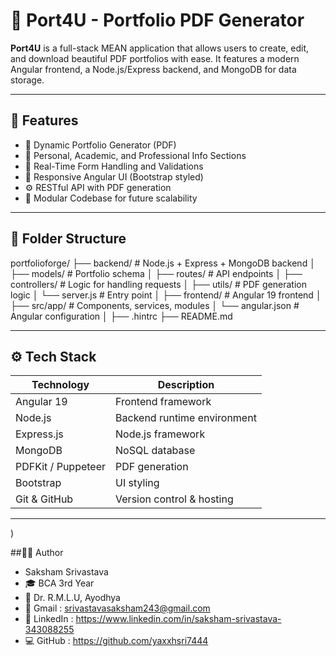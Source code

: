 # 📄 Port4U - Portfolio PDF Generator

**Port4U** is a full-stack MEAN application that allows users to create, edit, and download beautiful PDF portfolios with ease. It features a modern Angular frontend, a Node.js/Express backend, and MongoDB for data storage.

---

## 🚀 Features

- 🎨 Dynamic Portfolio Generator (PDF)
- 💼 Personal, Academic, and Professional Info Sections
- 🔄 Real-Time Form Handling and Validations
- 📱 Responsive Angular UI (Bootstrap styled)
- ⚙️ RESTful API with PDF generation
- 🧠 Modular Codebase for future scalability

---

## 📂 Folder Structure

portfolioforge/
├── backend/ # Node.js + Express + MongoDB backend
│ ├── models/ # Portfolio schema
│ ├── routes/ # API endpoints
│ ├── controllers/ # Logic for handling requests
│ ├── utils/ # PDF generation logic
│ └── server.js # Entry point
│
├── frontend/ # Angular 19 frontend
│ ├── src/app/ # Components, services, modules
│ └── angular.json # Angular configuration
│
├── .hintrc
├── README.md

---

## ⚙️ Tech Stack

| Technology     | Description                     |
|----------------|---------------------------------|
| Angular 19     | Frontend framework              |
| Node.js        | Backend runtime environment     |
| Express.js     | Node.js framework               |
| MongoDB        | NoSQL database                  |
| PDFKit / Puppeteer | PDF generation              |
| Bootstrap      | UI styling                      |
| Git & GitHub   | Version control & hosting       |

---
)

##🙋‍♂️ Author
- Saksham Srivastava
- 🎓 BCA 3rd Year
- 📍 Dr. R.M.L.U, Ayodhya
- 📧 Gmail : srivastavasaksham243@gmail.com
- 🔗 LinkedIn : https://www.linkedin.com/in/saksham-srivastava-343088255
- 💻 GitHub : https://github.com/yaxxhsri7444

